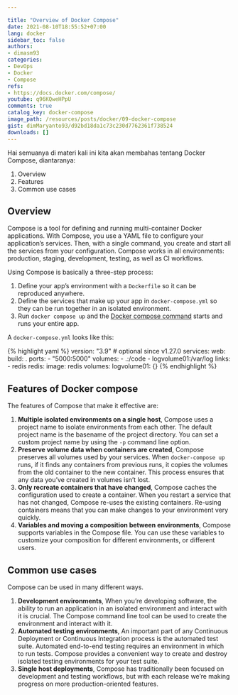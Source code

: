 ```yaml
---

title: "Overview of Docker Compose"
date: 2021-08-10T18:55:52+07:00
lang: docker
sidebar_toc: false
authors:
- dimasm93
categories:
- DevOps
- Docker
- Compose
refs: 
- https://docs.docker.com/compose/
youtube: q96KQweHPpU
comments: true
catalog_key: docker-compose
image_path: /resources/posts/docker/09-docker-compose
gist: dimMaryanto93/d92bd18da1c73c230d7762361f738524
downloads: []
---
```


Hai semuanya di materi kali ini kita akan membahas tentang Docker Compose, diantaranya:

1. Overview
2. Features
3. Common use cases

## Overview

Compose is a tool for defining and running multi-container Docker applications. With Compose, you use a YAML file to configure your application’s services. Then, with a single command, you create and start all the services from your configuration. Compose works in all environments: production, staging, development, testing, as well as CI workflows.

<!--more-->

Using Compose is basically a three-step process:

1. Define your app’s environment with a `Dockerfile` so it can be reproduced anywhere.
2. Define the services that make up your app in `docker-compose.yml` so they can be run together in an isolated environment.
3. Run `docker compose up` and the [Docker compose command](https://docs.docker.com/compose/cli-command/) starts and runs your entire app.

A `docker-compose.yml` looks like this:

{% highlight yaml %}
version: "3.9"  # optional since v1.27.0
services:
  web:
    build: .
    ports:
      - "5000:5000"
    volumes:
      - .:/code
      - logvolume01:/var/log
    links:
      - redis
  redis:
    image: redis
volumes:
  logvolume01: {}
{% endhighlight %}

## Features of Docker compose

The features of Compose that make it effective are:

1. **Multiple isolated environments on a single host**, Compose uses a project name to isolate environments from each other. The default project name is the basename of the project directory. You can set a custom project name by using the `-p` command line option.
2. **Preserve volume data when containers are created**, Compose preserves all volumes used by your services. When `docker-compose up` runs, if it finds any containers from previous runs, it copies the volumes from the old container to the new container. This process ensures that any data you’ve created in volumes isn’t lost.
3. **Only recreate containers that have changed**, Compose caches the configuration used to create a container. When you restart a service that has not changed, Compose re-uses the existing containers. Re-using containers means that you can make changes to your environment very quickly.
4. **Variables and moving a composition between environments**, Compose supports variables in the Compose file. You can use these variables to customize your composition for different environments, or different users.

## Common use cases

Compose can be used in many different ways.

1. **Development environments**, When you’re developing software, the ability to run an application in an isolated environment and interact with it is crucial. The Compose command line tool can be used to create the environment and interact with it.
2. **Automated testing environments**, An important part of any Continuous Deployment or Continuous Integration process is the automated test suite. Automated end-to-end testing requires an environment in which to run tests. Compose provides a convenient way to create and destroy isolated testing environments for your test suite.
3. **Single host deployments**, Compose has traditionally been focused on development and testing workflows, but with each release we’re making progress on more production-oriented features.